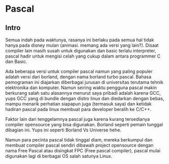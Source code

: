 # Pascal

## Intro 

Semua indah pada waktunya, rasanya ini berlaku pada semua hal tidak hanya pada disney mulan (animasi. memang ada versi yang lain?). Disaat compiler lain masih susah untuk digunakan dan basic terlalu interpreter, pascal hadir untuk mengisi celah yang cukup dalam antara programmer C dan Basic.

Ada beberapa versi untuk compiler pascal namun yang paling populer adalah versi dari borland, dengan nama borland turbo pascal. Bahasa pemograman ini diajarkan diberbagai jurusan di universitas terutama tehnik elektronika dan komputer. Namun seiring waktu pengguna pascal makin berkurang salah satu alasannya menurut saya pribadi adalah karena GCC, yups GCC yang di bundle dengan distro linux dan diedarkan dengan bebas, mampu menarik perhatian siapapun juga (termasuk saya) dan ketidak hadiran pascal pada linux membuat para developer beralih ke C/C++. 

Faktor lain dari tenggelamnya pascal juga karena kurang tersedianya compiler opensource yang bisa digunakan. Borland seperti pemain tunggal dibagian ini. Yups ini seperti Borland Vs Universe hehe.

Namun para pecinta pascal tidak tinggal diam, mereka berkumpul dan membuat compiler pascal sendiri dibawah project opensource dengan nama Free Pascal atau disingkat FPC (Free pascal compiler), pascal mulai digunakan lagi di berbagai OS salah satunya Linux.